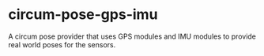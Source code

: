 # circum-pose-gps-imu
A circum pose provider that uses GPS modules and IMU modules to provide real world poses for the sensors.
